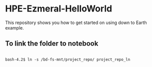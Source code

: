 # HPE-Ezmeral-HelloWorld
This repository shows you how to get started on using down to Earth example.

## To link the folder to notebook
```

bash-4.2$ ln -s /bd-fs-mnt/project_repo/ project_repo_ln

```
